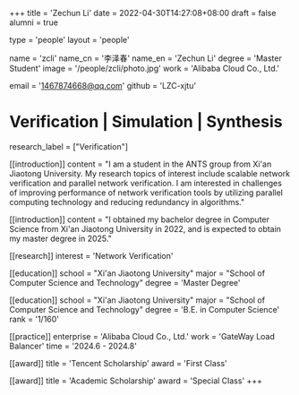 +++
title = 'Zechun Li'
date = 2022-04-30T14:27:08+08:00
draft = false
alumni = true

type = 'people'
layout = 'people'

name = 'zcli'
name_cn = '李泽春'
name_en = 'Zechun Li'
degree = 'Master Student'
image = '/people/zcli/photo.jpg'
work = 'Alibaba Cloud Co., Ltd.'

email = '1467874668@qq.com'
github = 'LZC-xjtu'

# Verification | Simulation | Synthesis
research_label = ["Verification"]

[[introduction]]
    content = "I am a student in the ANTS group from Xi'an Jiaotong University. My research topics of interest include scalable network verification and parallel network verification. I am interested in challenges of improving performance of network verification tools by utilizing parallel computing technology and reducing redundancy in algorithms."

[[introduction]]
    content = "I obtained my bachelor degree in Computer Science from Xi'an Jiaotong University in 2022, and is expected to obtain my master degree in 2025."

[[research]]
    interest = 'Network Verification'

[[education]]
    school = "Xi'an Jiaotong University"
    major = "School of Computer Science and Technology"
    degree = 'Master Degree'

[[education]]
    school = "Xi'an Jiaotong University"
    major = "School of Computer Science and Technology"
    degree = 'B.E. in Computer Science'
    rank = '1/160'

[[practice]]
    enterprise = 'Alibaba Cloud Co., Ltd.'
    work = 'GateWay Load Balancer'
    time = '2024.6 - 2024.8'

[[award]]
    title = 'Tencent Scholarship'
    award = 'First Class'

[[award]]
    title = 'Academic Scholarship'
    award = 'Special Class'
+++

